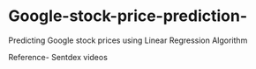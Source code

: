 # Google-stock-price-prediction-
Predicting Google stock prices using Linear Regression Algorithm

Reference- Sentdex videos
